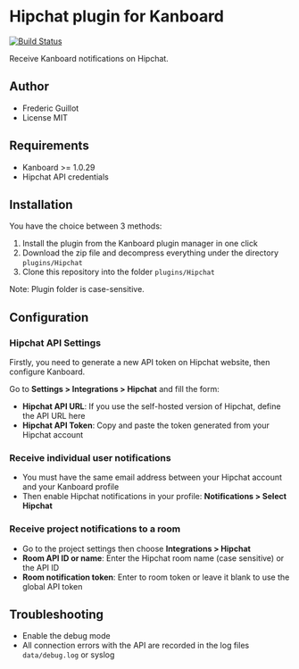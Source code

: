 Hipchat plugin for Kanboard
===========================

[![Build Status](https://travis-ci.org/kanboard/plugin-hipchat.svg?branch=master)](https://travis-ci.org/kanboard/plugin-hipchat)

Receive Kanboard notifications on Hipchat.

Author
------

- Frederic Guillot
- License MIT

Requirements
------------

- Kanboard >= 1.0.29
- Hipchat API credentials

Installation
------------

You have the choice between 3 methods:

1. Install the plugin from the Kanboard plugin manager in one click
2. Download the zip file and decompress everything under the directory `plugins/Hipchat`
3. Clone this repository into the folder `plugins/Hipchat`

Note: Plugin folder is case-sensitive.

Configuration
-------------

### Hipchat API Settings

Firstly, you need to generate a new API token on Hipchat website, then configure Kanboard.

Go to **Settings > Integrations > Hipchat** and fill the form:

- **Hipchat API URL**: If you use the self-hosted version of Hipchat, define the API URL here
- **Hipchat API Token**: Copy and paste the token generated from your Hipchat account

### Receive individual user notifications

- You must have the same email address between your Hipchat account and your Kanboard profile
- Then enable Hipchat notifications in your profile: **Notifications > Select Hipchat**

### Receive project notifications to a room

- Go to the project settings then choose **Integrations > Hipchat**
- **Room API ID or name**: Enter the Hipchat room name (case sensitive) or the API ID
- **Room notification token**: Enter to room token or leave it blank to use the global API token

## Troubleshooting

- Enable the debug mode
- All connection errors with the API are recorded in the log files `data/debug.log` or syslog
